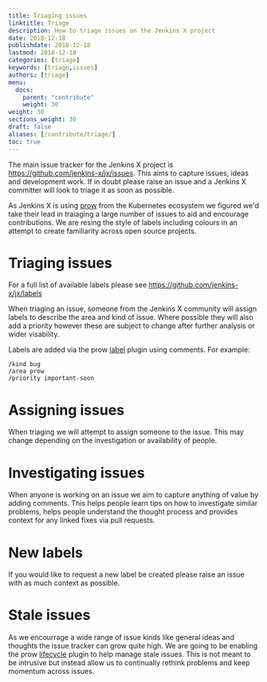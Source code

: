 ```yaml
---
title: Triaging issues
linktitle: Triage
description: How to triage issues on the Jenkins X project
date: 2018-12-18
publishdate: 2018-12-18
lastmod: 2018-12-18
categories: [triage]
keywords: [triage,issues]
authors: [triage]
menu:
  docs:
    parent: "contribute"
    weight: 30
weight: 30
sections_weight: 30
draft: false
aliases: [/contribute/triage/]
toc: true
---
```


The main issue tracker for the Jenkins X project is https://github.com/jenkins-x/jx/issues.  This aims to capture issues, ideas and development work.  If in doubt please raise an issue and a Jenkins X committer will look to triage it as soon as possible.

As Jenkins X is using [prow](/https://www.cloudbees.com/blog/serverless-jenkins-jenkins-x) from the Kubernetes ecosystem we figured we'd take their lead in traiaging a large number of issues to aid and encourage contributions.  We are resing the style of labels including colours in an attempt to create familiarity across open source projects.

# Triaging issues

For a full list of available labels please see https://github.com/jenkins-x/jx/labels

When triaging an issue, someone from the Jenkins X community will assign labels to describe the area and kind of issue.  Where possible they will also add a priority however these are subject to change after further analysis or wider visability.

Labels are added via the prow [label](https://prow.k8s.io/plugins) plugin using comments.  For example:
```
/kind bug
/area prow
/priority important-soon
```

# Assigning issues

When triaging we will attempt to assign someone to the issue.  This may change depending on the investigation or availability of people.

# Investigating issues

When anyone is working on an issue we aim to capture anything of value by adding comments.  This helps people learn tips on how to investigate similar problems, helps people understand the thought process and provides context for any linked fixes via pull requests.

# New labels

If you would like to request a new label be created please raise an issue with as much context as possible.

# Stale issues

As we encourrage a wide range of issue kinds like general ideas and thoughts the issue tracker can grow quite high.  We are going to be enabling the prow [lifecycle](https://prow.k8s.io/plugins) plugin to help manage stale issues.  This is not meant to be intrusive but instead allow us to continually rethink problems and keep momentum across issues.